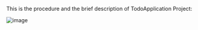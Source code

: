 
This is the procedure and the brief description of TodoApplication Project:


![image](https://github.com/AnshPandey08/Flask/assets/99656841/00f04def-042e-47fd-96e6-29978cf5a1c3)

